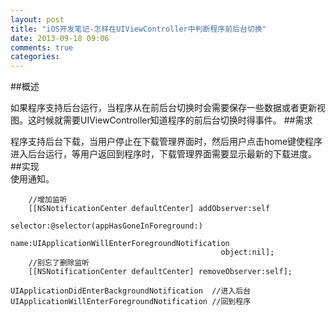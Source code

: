 ```yaml
---
layout: post
title: "iOS开发笔记-怎样在UIViewController中判断程序前后台切换"
date: 2013-09-18 09:06
comments: true
categories: 
---
```

##概述   

如果程序支持后台运行，当程序从在前后台切换时会需要保存一些数据或者更新视图。这时候就需要UIViewController知道程序的前后台切换时得事件。<!--more-->
##需求   
  
程序支持后台下载，当用户停止在下载管理界面时，然后用户点击home键使程序进入后台运行，等用户返回到程序时，下载管理界面需要显示最新的下载进度。  
##实现  
使用通知。

```   
	//增加监听
    [[NSNotificationCenter defaultCenter] addObserver:self
                                             selector:@selector(appHasGoneInForeground:)
                                         	name:UIApplicationWillEnterForegroundNotification
                                               object:nil];  
    //别忘了删除监听
    [[NSNotificationCenter defaultCenter] removeObserver:self];   
```
   
```
UIApplicationDidEnterBackgroundNotification  //进入后台
UIApplicationWillEnterForegroundNotification //回到程序
```